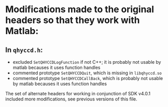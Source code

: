 # Modifications made to the original headers so that they work with Matlab: #

## In `qhyccd.h`:

- excluded `SetQHYCCDLogFunction` if not C++; it is probably not usable by matlab becauses it uses function handles
- commented prototype `SetQHYCCDQuit`, which is missing in `libqhyccd.so`
- commented prototype `SetQHYCCDCallBack`, which is probably not usable by matlab becauses it uses function handles

The set of alternate headers for working in conjunction of SDK v4.0.1 included more
modifications, see previous versions of this file.
